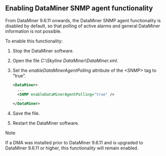 ## Enabling DataMiner SNMP agent functionality

From DataMiner 9.6.11 onwards, the DataMiner SNMP agent functionality is disabled by default, so that polling of active alarms and general DataMiner information is not possible.

To enable this functionality:

1. Stop the DataMiner software.

2. Open the file *C:\\Skyline DataMiner\\DataMiner.xml*.

3. Set the *enableDataMinerAgentPolling* attribute of the *\<SNMP>* tag to “true”.

    ```xml
    <DataMiner>                                
      ...                                         
      <SNMP enableDataMinerAgentPolling="true" />
      ...                                         
    </DataMiner>                               
    ```

4. Save the file.

5. Restart the DataMiner software.

> [!NOTE]
> If a DMA was installed prior to DataMiner 9.6.11 and is upgraded to DataMiner 9.6.11 or higher, this functionality will remain enabled.
>
